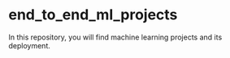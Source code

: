 # end_to_end_ml_projects
In this repository, you will find machine learning projects and its deployment.
